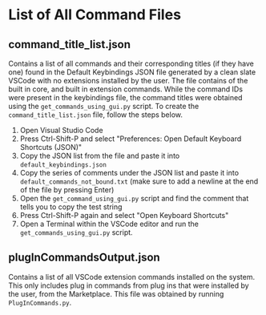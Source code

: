 # List of All Command Files

## command_title_list.json
Contains a list of all commands and their corresponding titles (if they have one) found in the Default Keybindings JSON file generated by a clean slate VSCode with no extensions installed by the user. The file contains of the built in core, and built in extension commands. While the command IDs were present in the keybindings file, the command titles were obtained using the `get_commands_using_gui.py` script. To create the `command_title_list.json` file, follow the steps below. 
1. Open Visual Studio Code
2. Press Ctrl-Shift-P and select "Preferences: Open Default Keyboard Shortcuts (JSON)"
3. Copy the JSON list from the file and paste it into `default_keybindings.json`
4. Copy the series of comments under the JSON list and paste it into `default_commands_not_bound.txt` (make sure to add a newline at the end of the file by pressing Enter)
5. Open the `get_command_using_gui.py` script and find the comment that tells you to copy the test string
6. Press Ctrl-Shift-P again and select "Open Keyboard Shortcuts"
7. Open a Terminal within the VSCode editor and run the `get_commands_using_gui.py` script.

## plugInCommandsOutput.json
Contains a list of all VSCode extension commands installed on the system. This only includes plug in commands from plug ins that were installed by the user, from the Marketplace. This file was obtained by running `PlugInCommands.py`.